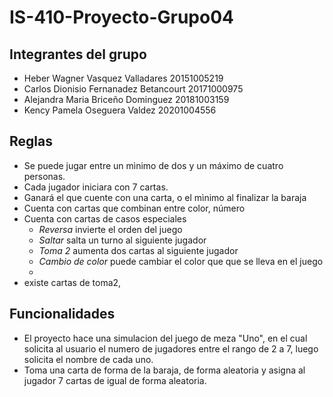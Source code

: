 # IS-410-Proyecto-Grupo04

## Integrantes del grupo
* Heber Wagner Vasquez Valladares 20151005219
* Carlos Dionisio Fernanadez Betancourt 20171000975
* Alejandra Maria Briceño Dominguez 20181003159
* Kency Pamela Oseguera Valdez 20201004556

## Reglas
* Se puede jugar entre un mìnimo de dos y un máximo de cuatro personas.
* Cada jugador iniciara con 7 cartas.
* Ganará el que cuente con una carta, o el mìnimo al finalizar la baraja
* Cuenta con cartas que combinan entre color, número
* Cuenta con cartas de casos especiales
    * *Reversa* invierte el orden del juego
    * *Saltar* salta un turno al siguiente jugador
    * *Toma 2* aumenta dos cartas al siguiente jugador
    * *Cambio de color* puede cambiar el color que que se lleva en el juego
    * 
* existe cartas de toma2, 

## Funcionalidades
* El proyecto hace una simulacion del juego de meza "Uno", en el cual solicita al usuario el numero de jugadores entre 
  el rango de 2 a 7, luego solicita el nombre de cada uno.
* Toma una carta de forma de la baraja, de forma aleatoria y asigna al jugador 7 cartas de igual de forma aleatoria.

